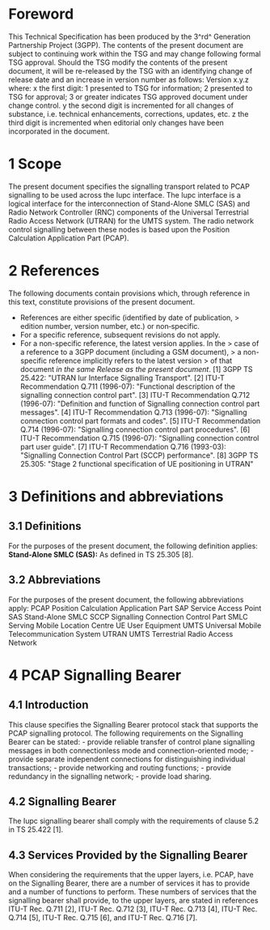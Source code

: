 # Foreword
This Technical Specification has been produced by the 3^rd^ Generation
Partnership Project (3GPP).
The contents of the present document are subject to continuing work within the
TSG and may change following formal TSG approval. Should the TSG modify the
contents of the present document, it will be re-released by the TSG with an
identifying change of release date and an increase in version number as
follows:
Version x.y.z
where:
x the first digit:
1 presented to TSG for information;
2 presented to TSG for approval;
3 or greater indicates TSG approved document under change control.
y the second digit is incremented for all changes of substance, i.e. technical
enhancements, corrections, updates, etc.
z the third digit is incremented when editorial only changes have been
incorporated in the document.
# 1 Scope
The present document specifies the signalling transport related to PCAP
signalling to be used across the Iupc interface. The Iupc interface is a
logical interface for the interconnection of Stand-Alone SMLC (SAS) and Radio
Network Controller (RNC) components of the Universal Terrestrial Radio Access
Network (UTRAN) for the UMTS system. The radio network control signalling
between these nodes is based upon the Position Calculation Application Part
(PCAP).
# 2 References
The following documents contain provisions which, through reference in this
text, constitute provisions of the present document.
  * References are either specific (identified by date of publication, > edition number, version number, etc.) or non‑specific.
  * For a specific reference, subsequent revisions do not apply.
  * For a non-specific reference, the latest version applies. In the > case of a reference to a 3GPP document (including a GSM document), > a non-specific reference implicitly refers to the latest version > of that document _in the same Release as the present document_.
[1] 3GPP TS 25.422: \"UTRAN Iur Interface Signalling Transport\".
[2] ITU-T Recommendation Q.711 (1996-07): \"Functional description of the
signalling connection control part\".
[3] ITU-T Recommendation Q.712 (1996-07): \"Definition and function of
Signalling connection control part messages\".
[4] ITU-T Recommendation Q.713 (1996-07): \"Signalling connection control part
formats and codes\".
[5] ITU-T Recommendation Q.714 (1996-07): \"Signalling connection control part
procedures\".
[6] ITU-T Recommendation Q.715 (1996-07): \"Signalling connection control part
user guide\".
[7] ITU-T Recommendation Q.716 (1993-03): \"Signalling Connection Control Part
(SCCP) performance\".
[8] 3GPP TS 25.305: \"Stage 2 functional specification of UE positioning in
UTRAN\"
# 3 Definitions and abbreviations
## 3.1 Definitions
For the purposes of the present document, the following definition applies:
**Stand-Alone SMLC (SAS):** As defined in TS 25.305 [8].
## 3.2 Abbreviations
For the purposes of the present document, the following abbreviations apply:
PCAP Position Calculation Application Part
SAP Service Access Point
SAS Stand-Alone SMLC
SCCP Signalling Connection Control Part
SMLC Serving Mobile Location Centre
UE User Equipment
UMTS Universal Mobile Telecommunication System
UTRAN UMTS Terrestrial Radio Access Network
# 4 PCAP Signalling Bearer
## 4.1 Introduction
This clause specifies the Signalling Bearer protocol stack that supports the
PCAP signalling protocol.
The following requirements on the Signalling Bearer can be stated:
\- provide reliable transfer of control plane signalling messages in both
connectionless mode and connection-oriented mode;
\- provide separate independent connections for distinguishing individual
transactions;
\- provide networking and routing functions;
\- provide redundancy in the signalling network;
\- provide load sharing.
## 4.2 Signalling Bearer
The Iupc signalling bearer shall comply with the requirements of clause 5.2 in
TS 25.422 [1].
## 4.3 Services Provided by the Signalling Bearer
When considering the requirements that the upper layers, i.e. PCAP, have on
the Signalling Bearer, there are a number of services it has to provide and a
number of functions to perform. These numbers of services that the signalling
bearer shall provide, to the upper layers, are stated in references ITU-T Rec.
Q.711 [2], ITU-T Rec. Q.712 [3], ITU-T Rec. Q.713 [4], ITU-T Rec. Q.714 [5],
ITU-T Rec. Q.715 [6], and ITU-T Rec. Q.716 [7].
#